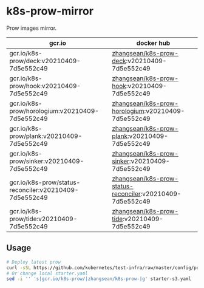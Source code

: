 # k8s-prow-mirror

Prow images mirror.

gcr.io | docker hub
---|---
gcr.io/k8s-prow/deck:v20210409-7d5e552c49 | [zhangsean/k8s-prow-deck](https://hub.docker.com/r/zhangsean/k8s-prow-deck):v20210409-7d5e552c49
gcr.io/k8s-prow/hook:v20210409-7d5e552c49 | [zhangsean/k8s-prow-hook](https://hub.docker.com/r/zhangsean/k8s-prow-hook):v20210409-7d5e552c49
gcr.io/k8s-prow/horologium:v20210409-7d5e552c49 | [zhangsean/k8s-prow-horologium](https://hub.docker.com/r/zhangsean/k8s-prow-horologium):v20210409-7d5e552c49
gcr.io/k8s-prow/plank:v20210409-7d5e552c49 | [zhangsean/k8s-prow-plank](https://hub.docker.com/r/zhangsean/k8s-prow-plank):v20210409-7d5e552c49
gcr.io/k8s-prow/sinker:v20210409-7d5e552c49 | [zhangsean/k8s-prow-sinker](https://hub.docker.com/r/zhangsean/k8s-prow-sinker):v20210409-7d5e552c49
gcr.io/k8s-prow/status-reconciler:v20210409-7d5e552c49 | [zhangsean/k8s-prow-status-reconciler](https://hub.docker.com/r/zhangsean/k8s-prow-status-reconciler):v20210409-7d5e552c49
gcr.io/k8s-prow/tide:v20210409-7d5e552c49 | [zhangsean/k8s-prow-tide](https://hub.docker.com/r/zhangsean/k8s-prow-tide):v20210409-7d5e552c49

## Usage

```bash
# Deploy latest prow
curl -sSL https://github.com/kubernetes/test-infra/raw/master/config/prow/cluster/starter-s3.yaml | sed 's|gcr.io/k8s-prow/|zhangsean/k8s-prow-|g' | kubectl apply -f -
# Or change local starter.yaml
sed -i '' 's|gcr.io/k8s-prow/|zhangsean/k8s-prow-|g' starter-s3.yaml
```

